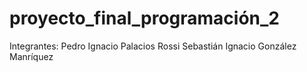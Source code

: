 # proyecto_final_programación_2

Integrantes:
 Pedro Ignacio Palacios Rossi
 Sebastián Ignacio González Manríquez